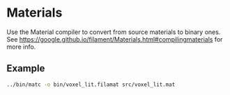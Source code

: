 # Materials

Use the Material compiler to convert from source materials to binary ones. See
https://google.github.io/filament/Materials.html#compilingmaterials for more info.

## Example

```sh
../bin/matc -o bin/voxel_lit.filamat src/voxel_lit.mat
```
